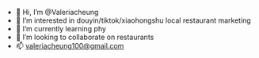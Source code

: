 - 👋 Hi, I’m @Valeriacheung
- 👀 I’m interested in douyin/tiktok/xiaohongshu local restaurant marketing
- 🌱 I’m currently learning phy
- 💞️ I’m looking to collaborate on restaurants
- 📫 valeriacheung100@gmail.com

<!---
Valeriacheung/Valeriacheung is a ✨ special ✨ repository because its `README.md` (this file) appears on your GitHub profile.
You can click the Preview link to take a look at your changes.
--->
